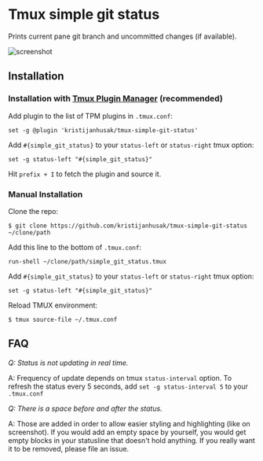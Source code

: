 # Tmux simple git status

Prints current pane git branch and uncommitted changes (if available).

![screenshot](https://i.imgur.com/SzOftNt.png)

## Installation
### Installation with [Tmux Plugin Manager](https://github.com/tmux-plugins/tpm) (recommended)

Add plugin to the list of TPM plugins in `.tmux.conf`:

    set -g @plugin 'kristijanhusak/tmux-simple-git-status'

Add `#{simple_git_status}` to your `status-left` or `status-right` tmux option:

```
set -g status-left "#{simple_git_status}"
```

Hit `prefix + I` to fetch the plugin and source it.

### Manual Installation

Clone the repo:

    $ git clone https://github.com/kristijanhusak/tmux-simple-git-status ~/clone/path

Add this line to the bottom of `.tmux.conf`:

    run-shell ~/clone/path/simple_git_status.tmux

Add `#{simple_git_status}` to your `status-left` or `status-right` tmux option:

```
set -g status-left "#{simple_git_status}"
```

Reload TMUX environment:

    $ tmux source-file ~/.tmux.conf

## FAQ

*Q: Status is not updating in real time.*

A: Frequency of update depends on tmux `status-interval` option. To refresh the status every 5 seconds, add `set -g status-interval 5` to your `.tmux.conf`

*Q: There is a space before and after the status.*

A: Those are added in order to allow easier styling and highlighting (like on screenshot). If you would add an empty space by yourself, you would get empty blocks in your statusline that doesn't hold anything. If you really want it to be removed, please file an issue.
